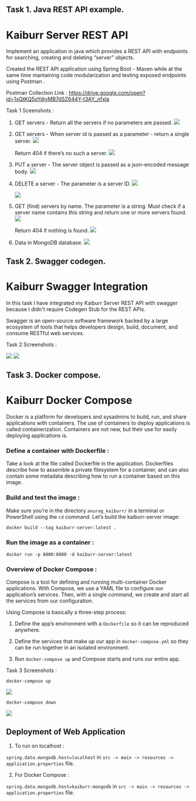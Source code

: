 ## Task 1. Java REST API example.

# Kaiburr Server REST API

Implement an application in java which provides a REST API with endpoints for searching, creating and deleting “server” objects.

Created the REST API application using Spring Boot - Maven while at the same time mantaining code modularization and testing exposed endpoints using Postman .

Postman Collection Link : https://drive.google.com/open?id=1xQtKQ5oYdiyMB7dSZ644Y-t3AY_nfxla

Task 1 Sceenshots :

1. GET servers - Return all the servers if no parameters are passed. 
	<img src = "src/main/resources/screenshots/get_all_servers.png">
	
2. GET servers - When server id is passed as a parameter - return a single server.
	<img src = "src/main/resources/screenshots/get_by_server_id.png">
	
	Return 404 if there’s no such a server.
	<img src = "src/main/resources/screenshots/get_server_not_found_404.png">
	
3. PUT a server - The server object is passed as a json-encoded message body.
	<img src = "src/main/resources/screenshots/postman_post_req.png">
	
4. DELETE a server - The parameter is a server ID.
	<img src = "src/main/resources/screenshots/delete_server.png">
	
	<img src = "src/main/resources/screenshots/delete_not_found_404.png">
	
5. GET (find) servers by name. The parameter is a string. Must check if a server name contains this string and return one or more servers found.
	<img src = "src/main/resources/screenshots/find_by_name.png">
	
	Return 404 if nothing is found.
	<img src = "src/main/resources/screenshots/find_by_name_not_found_404.png">
	
6. Data in MongoDB database.
	<img src = "src/main/resources/screenshots/docker_mongo_db_server.png">
	

	

## Task 2. Swagger codegen.

# Kaiburr Swagger Integration

In this task I have integrated my Kaiburr Server REST API with swagger because I didn't require Codegen Stub for the REST APIs.

Swagger is an open-source software framework backed by a large ecosystem of tools that helps developers design, build, document, and consume RESTful web services.

Task 2 Screenshots :


<img src = "src/main/resources/screenshots/swagger_implementation.png">
	
        
<img src = "src/main/resources/screenshots/swagger_put_example.png">
	



## Task 3. Docker compose.

# Kaiburr Docker Compose

Docker is a platform for developers and sysadmins to build, run, and share applications with containers. The use of containers to deploy applications is called containerization. Containers are not new, but their use for easily deploying applications is.


### Define a container with Dockerfile :

Take a look at the file called Dockerfile in the application. Dockerfiles describe how to assemble a private filesystem for a container, and can also contain some metadata describing how to run a container based on this image.

### Build and test the image :

Make sure you’re in the directory `anurag_kaiburr/` in a terminal or PowerShell using the `cd` command. Let’s build the kaiburr-server image:

	docker build --tag kaiburr-server:latest .
	

### Run the image as a container :

	docker run -p 8000:8080 -d kaiburr-server:latest
	
	
### Overview of Docker Compose :

Compose is a tool for defining and running multi-container Docker applications. With Compose, we use a YAML file to configure our application’s services. Then, with a single command, we create and start all the services from our configuration.

Using Compose is basically a three-step process:

1. Define the app’s environment with a `Dockerfile` so it can be reproduced anywhere.

2. Define the services that make up our app in `docker-compose.yml` so they can be run together in an isolated environment.

3. Run `docker-compose up` and Compose starts and runs our entire app.

Task 3 Screenshots :

	docker-compose up
<img src = "src/main/resources/screenshots/docker-compose up.png">

	docker-compose down
<img src = "src/main/resources/screenshots/docker-compose down.png">


## Deployment of Web Application

1. To run on localhost :

`spring.data.mongodb.host=localhost` in `src -> main -> resources -> application.properties` file.

2. For Docker Compose :


`spring.data.mongodb.host=kaiburr-mongodb` in `src -> main -> resources -> application.properties` file.

